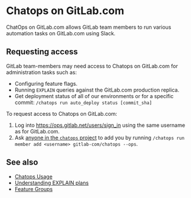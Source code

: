 # Chatops on GitLab.com

ChatOps on GitLab.com allows GitLab team members to run various automation tasks on GitLab.com using Slack.

## Requesting access

GitLab team-members may need access to Chatops on GitLab.com for administration
tasks such as:

- Configuring feature flags.
- Running `EXPLAIN` queries against the GitLab.com production replica.
- Get deployment status of all of our environments or for a specific commit: `/chatops run auto_deploy status [commit_sha]`

To request access to Chatops on GitLab.com:

1. Log into <https://ops.gitlab.net/users/sign_in> using the same username as for GitLab.com.
1. Ask [anyone in the `chatops` project](https://gitlab.com/gitlab-com/chatops/-/project_members) to add you by running `/chatops run member add <username> gitlab-com/chatops --ops`.

## See also

- [Chatops Usage](../ci/chatops/README.md)
- [Understanding EXPLAIN plans](understanding_explain_plans.md)
- [Feature Groups](feature_flags/development.md#feature-groups)
